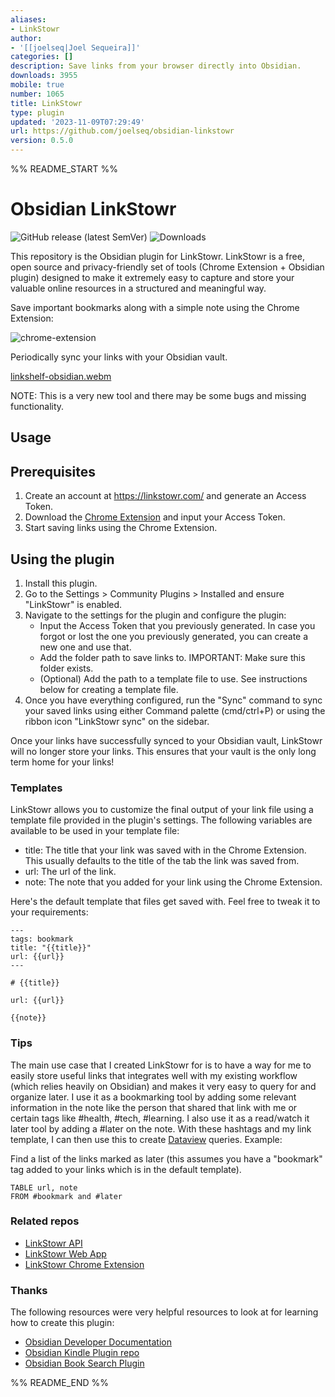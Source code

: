 ```yaml
---
aliases:
- LinkStowr
author:
- '[[joelseq|Joel Sequeira]]'
categories: []
description: Save links from your browser directly into Obsidian.
downloads: 3955
mobile: true
number: 1065
title: LinkStowr
type: plugin
updated: '2023-11-09T07:29:49'
url: https://github.com/joelseq/obsidian-linkstowr
version: 0.5.0
---
```


%% README_START %%

# Obsidian LinkStowr

![GitHub release (latest SemVer)](https://img.shields.io/github/v/release/joelseq/obsidian-linkstowr?sort=semver&color=blue)
![Downloads](https://img.shields.io/badge/dynamic/json?url=https%3A%2F%2Fraw.githubusercontent.com%2Fobsidianmd%2Fobsidian-releases%2FHEAD%2Fcommunity-plugin-stats.json&query=%24.linkshelf.downloads&logo=obsidian&logoColor=%23a88cf7&label=downloads&color=important)

This repository is the Obsidian plugin for LinkStowr. LinkStowr is a free, open source and privacy-friendly set of tools (Chrome Extension + Obsidian plugin) designed to make it extremely easy to capture and store your valuable online resources in a structured and meaningful way.

Save important bookmarks along with a simple note using the Chrome Extension:

![chrome-extension](https://raw.githubusercontent.com/joelseq/obsidian-linkstowr/HEAD/assets/linkstowr-chrome.png)

Periodically sync your links with your Obsidian vault.

[linkshelf-obsidian.webm](https://github.com/joelseq/obsidian-linkshelf/assets/12389411/fae8324c-ec3d-4fbc-9b07-23a21333c1c1)

NOTE: This is a very new tool and there may be some bugs and missing functionality.

## Usage

## Prerequisites
1. Create an account at https://linkstowr.com/ and generate an Access Token.
2. Download the [Chrome Extension](https://chrome.google.com/webstore/detail/linkstowr/aabkobajeambdejghgegicnhcndhcjpk) and input your Access Token.
3. Start saving links using the Chrome Extension.

## Using the plugin
1. Install this plugin.
2. Go to the Settings > Community Plugins > Installed and ensure "LinkStowr" is enabled.
3. Navigate to the settings for the plugin and configure the plugin:
    - Input the Access Token that you previously generated. In case you forgot or lost the one you previously generated, you can create a new one and use that.
    - Add the folder path to save links to. IMPORTANT: Make sure this folder exists.
    - (Optional) Add the path to a template file to use. See instructions below for creating a template file.
4. Once you have everything configured, run the "Sync" command to sync your saved links using either Command palette (cmd/ctrl+P) or using the ribbon icon "LinkStowr sync" on the sidebar.

Once your links have successfully synced to your Obsidian vault, LinkStowr will no longer store your links. This ensures that your vault is the only long term home for your links!

### Templates

LinkStowr allows you to customize the final output of your link file using a template file provided in the plugin's settings. The following variables are available to be used in your template file:
- title: The title that your link was saved with in the Chrome Extension. This usually defaults to the title of the tab the link was saved from.
- url: The url of the link.
- note: The note that you added for your link using the Chrome Extension.

Here's the default template that files get saved with. Feel free to tweak it to your requirements:
```
---
tags: bookmark
title: "{{title}}"
url: {{url}}
---

# {{title}}

url: {{url}}

{{note}}
```

### Tips

The main use case that I created LinkStowr for is to have a way for me to easily store useful links that integrates well with my existing workflow (which relies heavily on Obsidian) and makes it very easy to query for and organize later. I use it as a bookmarking tool by adding some relevant information in the note like the person that shared that link with me or certain tags like #health, #tech, #learning. I also use it as a read/watch it later tool by adding a #later on the note. With these hashtags and my link template, I can then use this to create [Dataview](https://github.com/blacksmithgu/obsidian-dataview) queries. Example:

Find a list of the links marked as later (this assumes you have a "bookmark" tag added to your links which is in the default template).

```dataview
TABLE url, note
FROM #bookmark and #later
```

### Related repos

- [LinkStowr API](https://github.com/joelseq/linkstowr-api)
- [LinkStowr Web App](https://github.com/joelseq/linkstowr-web)
- [LinkStowr Chrome Extension](https://github.com/joelseq/linkstowr-extension)

### Thanks

The following resources were very helpful resources to look at for learning how to create this plugin:
- [Obsidian Developer Documentation](https://docs.obsidian.md/)
- [Obsidian Kindle Plugin repo](https://github.com/hadynz/obsidian-kindle-plugin)
- [Obsidian Book Search Plugin](https://github.com/anpigon/obsidian-book-search-plugin)



%% README_END %%